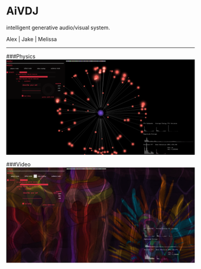 AiVDJ
=====

intelligent generative audio/visual system.

Alex | Jake | Melissa

---------------------------------

###Physics
<img src="https://github.com/alexiswolfish/AiVDJ/blob/newPhysics/bin/data/documentation/physics1.png?raw=true" width="600">
<br>

###Video
<img src="https://github.com/alexiswolfish/AiVDJ/blob/newPhysics/bin/data/documentation/vid1.png?raw=true" width="600">
